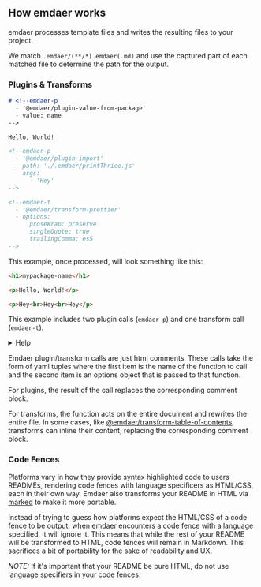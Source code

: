 ## How emdaer works

emdaer processes template files and writes the resulting files to your project.

We match `.emdaer/(**/*).emdaer(.md)` and use the captured part of each matched file to determine the path for the output.

### Plugins & Transforms

<!-- prettier-ignore-start -->
```md
# <!--emdaer-p
  - '@emdaer/plugin-value-from-package'
  - value: name
-->

Hello, World!

<!--emdaer-p
  - '@emdaer/plugin-import'
  - path: './.emdaer/printThrice.js'
    args:
      - 'Hey'
-->

<!--emdaer-t
  - '@emdaer/transform-prettier'
  - options:
      proseWrap: preserve
      singleQuote: true
      trailingComma: es5
-->
```
<!-- prettier-ignore-end -->

This example, once processed, will look something like this:

```md
<h1>mypackage-name</h1>

<p>Hello, World!</p>

<p>Hey<br>Hey<br>Hey</p>
```

This example includes two plugin calls (`emdaer-p`) and one transform call (`emdaer-t`).

<details>
<summary>Help</summary>
The first plugin call is to [@emdaer/plugin-value-from-package](/emdaer/emdaer/blob/master/packages/plugin-value-from-package). It is used to get the value of `name` from `package.json`. That way if your project name change, so does your README.

The second plugin call is to [@emdaer/plugin-import](/emdaer/emdaer/blob/master/packages/plugin-import). It is used to import a function called `printThrice` and executing it with the argument `Hey`, printing it three times. The `path` parameter can be any node modules that exports a string, exports a function that returns a string, or exports a funciton that returns a promise that resolves to a string. 

The third emdaer call is to [@emdaer/transform-prettier](/emdaer/emdaer/blob/master/packages/transform-prettier). It will format your README with the given options so you don't have to.
</details>

Emdaer plugin/transform calls are just html comments.
These calls take the form of yaml tuples where the first item is the name of the function to call and the second item is an options object that is passed to that function.

For plugins, the result of the call replaces the corresponding comment block.

For transforms, the function acts on the entire document and rewrites the entire file. In some cases, like [@emdaer/transform-table-of-contents](/emdaer/emdaer/blob/master/packages/transform-table-of-contents), transforms can inline their content, replacing the corresponding comment block.

### Code Fences
Platforms vary in how they provide syntax highlighted code to users READMEs, rendering code fences with language specificers as HTML/CSS, each in their own way. Emdaer also transforms your README in HTML via [marked](https://github.com/markedjs/marked) to make it more portable. 

Instead of trying to guess how platforms expect the HTML/CSS of a code fence to be output, when emdaer encounters a code fence with a language specified, it will ignore it. This means that while the rest of your README will be transformed to HTML, code fences will remain in Markdown. This sacrifices a bit of portability for the sake of readability and UX.

_NOTE:_ If it's important that your README be pure HTML, do not use language specifiers in your code fences.
